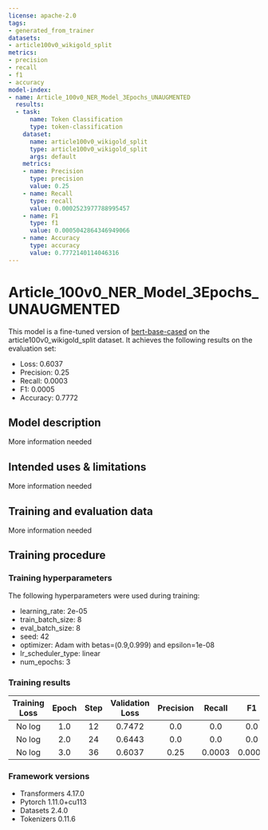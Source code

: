 ```yaml
---
license: apache-2.0
tags:
- generated_from_trainer
datasets:
- article100v0_wikigold_split
metrics:
- precision
- recall
- f1
- accuracy
model-index:
- name: Article_100v0_NER_Model_3Epochs_UNAUGMENTED
  results:
  - task:
      name: Token Classification
      type: token-classification
    dataset:
      name: article100v0_wikigold_split
      type: article100v0_wikigold_split
      args: default
    metrics:
    - name: Precision
      type: precision
      value: 0.25
    - name: Recall
      type: recall
      value: 0.0002523977788995457
    - name: F1
      type: f1
      value: 0.0005042864346949066
    - name: Accuracy
      type: accuracy
      value: 0.7772140114046316
---
```


<!-- This model card has been generated automatically according to the information the Trainer had access to. You
should probably proofread and complete it, then remove this comment. -->

# Article_100v0_NER_Model_3Epochs_UNAUGMENTED

This model is a fine-tuned version of [bert-base-cased](https://huggingface.co/bert-base-cased) on the article100v0_wikigold_split dataset.
It achieves the following results on the evaluation set:
- Loss: 0.6037
- Precision: 0.25
- Recall: 0.0003
- F1: 0.0005
- Accuracy: 0.7772

## Model description

More information needed

## Intended uses & limitations

More information needed

## Training and evaluation data

More information needed

## Training procedure

### Training hyperparameters

The following hyperparameters were used during training:
- learning_rate: 2e-05
- train_batch_size: 8
- eval_batch_size: 8
- seed: 42
- optimizer: Adam with betas=(0.9,0.999) and epsilon=1e-08
- lr_scheduler_type: linear
- num_epochs: 3

### Training results

| Training Loss | Epoch | Step | Validation Loss | Precision | Recall | F1     | Accuracy |
|:-------------:|:-----:|:----:|:---------------:|:---------:|:------:|:------:|:--------:|
| No log        | 1.0   | 12   | 0.7472          | 0.0       | 0.0    | 0.0    | 0.7772   |
| No log        | 2.0   | 24   | 0.6443          | 0.0       | 0.0    | 0.0    | 0.7772   |
| No log        | 3.0   | 36   | 0.6037          | 0.25      | 0.0003 | 0.0005 | 0.7772   |


### Framework versions

- Transformers 4.17.0
- Pytorch 1.11.0+cu113
- Datasets 2.4.0
- Tokenizers 0.11.6
